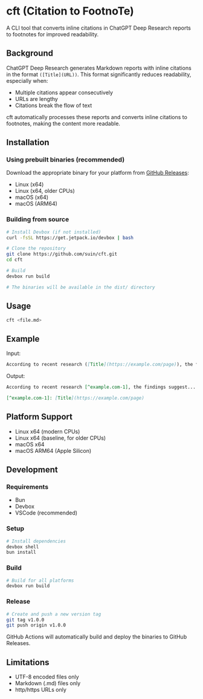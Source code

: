 # cft (Citation to FootnoTe)

A CLI tool that converts inline citations in ChatGPT Deep Research reports to footnotes for improved readability.

## Background

ChatGPT Deep Research generates Markdown reports with inline citations in the format `([Title](URL))`. This format significantly reduces readability, especially when:
- Multiple citations appear consecutively
- URLs are lengthy
- Citations break the flow of text

cft automatically processes these reports and converts inline citations to footnotes, making the content more readable.

## Installation

### Using prebuilt binaries (recommended)
Download the appropriate binary for your platform from [GitHub Releases](https://github.com/suin/cft/releases):
- Linux (x64)
- Linux (x64, older CPUs)
- macOS (x64)
- macOS (ARM64)

### Building from source
```bash
# Install Devbox (if not installed)
curl -fsSL https://get.jetpack.io/devbox | bash

# Clone the repository
git clone https://github.com/suin/cft.git
cd cft

# Build
devbox run build

# The binaries will be available in the dist/ directory
```

## Usage

```bash
cft <file.md>
```

## Example

Input:
```markdown
According to recent research ([Title](https://example.com/page)), the findings suggest...
```

Output:
```markdown
According to recent research [^example.com-1], the findings suggest...

[^example.com-1]: [Title](https://example.com/page)
```

## Platform Support

- Linux x64 (modern CPUs)
- Linux x64 (baseline, for older CPUs)
- macOS x64
- macOS ARM64 (Apple Silicon)

## Development

### Requirements
- Bun
- Devbox
- VSCode (recommended)

### Setup
```bash
# Install dependencies
devbox shell
bun install
```

### Build
```bash
# Build for all platforms
devbox run build
```

### Release
```bash
# Create and push a new version tag
git tag v1.0.0
git push origin v1.0.0
```
GitHub Actions will automatically build and deploy the binaries to GitHub Releases.

## Limitations
- UTF-8 encoded files only
- Markdown (.md) files only
- http/https URLs only
